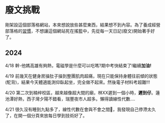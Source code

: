 # 廢文挑戰

剛架設這個部落格網站，本來想說放些甚麼東西，結果想不到內容。為了養成經營部落格的[習慣](https://tokysound.github.io/Toky-Sound/note1/management_type/原子習慣)，不想讓這個網站死在搖籃中，先從每一天日記(廢文)開始著手好了。

2024
---
4/18
幹-他媽高雄有夠熱，電磁學是什麼可以吃嗎?期中考快結束了!繼續**加油!**

4/19
前幾天在健身房操肚子操到整團肌肉超痛，現在只能保持身體往前傾的狀態(駝背)，結果今天體適能測仰臥起坐，完全做不起來。然後電子材料考超難!!!

4/20
第二次到楠梓校區，越來越像超大間的廟，林XX遲到一個小時，**遲到仔**。蓮池潭好熱，西子灣夕陽不錯看，瑞豐夜市人超多。懶得讀線性代數....

4/21
很久沒有睡到九點多了，線性代數在會與不會之間🤔，我發現自己停滯太久了，在開一個分頁來放每日學到技術好了。